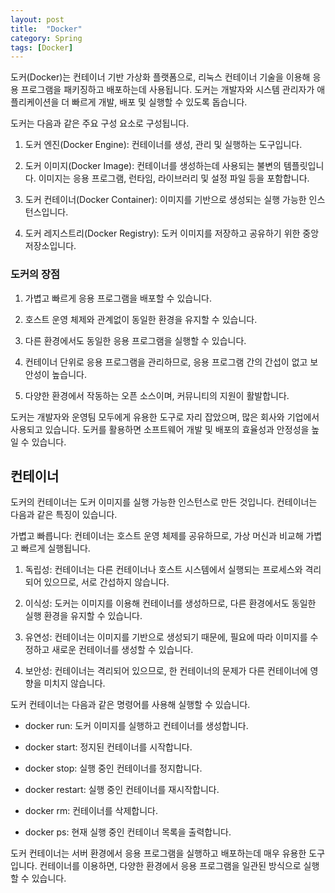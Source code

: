 ```yaml
---
layout: post
title:  "Docker"
category: Spring
tags: [Docker]
---
```

도커(Docker)는 컨테이너 기반 가상화 플랫폼으로, 리눅스 컨테이너 기술을 이용해 응용 프로그램을 패키징하고 배포하는데 사용됩니다. 도커는 개발자와 시스템 관리자가 애플리케이션을 더 빠르게 개발, 배포 및 실행할 수 있도록 돕습니다.

도커는 다음과 같은 주요 구성 요소로 구성됩니다.

1. 도커 엔진(Docker Engine): 컨테이너를 생성, 관리 및 실행하는 도구입니다.

2. 도커 이미지(Docker Image): 컨테이너를 생성하는데 사용되는 불변의 템플릿입니다. 이미지는 응용 프로그램, 런타임, 라이브러리 및 설정 파일 등을 포함합니다.

3. 도커 컨테이너(Docker Container): 이미지를 기반으로 생성되는 실행 가능한 인스턴스입니다.

4. 도커 레지스트리(Docker Registry): 도커 이미지를 저장하고 공유하기 위한 중앙 저장소입니다.

### 도커의 장점

1. 가볍고 빠르게 응용 프로그램을 배포할 수 있습니다.

2. 호스트 운영 체제와 관계없이 동일한 환경을 유지할 수 있습니다.

3. 다른 환경에서도 동일한 응용 프로그램을 실행할 수 있습니다.

4. 컨테이너 단위로 응용 프로그램을 관리하므로, 응용 프로그램 간의 간섭이 없고 보안성이 높습니다.

5. 다양한 환경에서 작동하는 오픈 소스이며, 커뮤니티의 지원이 활발합니다.

도커는 개발자와 운영팀 모두에게 유용한 도구로 자리 잡았으며, 많은 회사와 기업에서 사용되고 있습니다. 도커를 활용하면 소프트웨어 개발 및 배포의 효율성과 안정성을 높일 수 있습니다.

## 컨테이너

도커의 컨테이너는 도커 이미지를 실행 가능한 인스턴스로 만든 것입니다. 컨테이너는 다음과 같은 특징이 있습니다.

가볍고 빠릅니다: 컨테이너는 호스트 운영 체제를 공유하므로, 가상 머신과 비교해 가볍고 빠르게 실행됩니다.

1. 독립성: 컨테이너는 다른 컨테이너나 호스트 시스템에서 실행되는 프로세스와 격리되어 있으므로, 서로 간섭하지 않습니다.

2. 이식성: 도커는 이미지를 이용해 컨테이너를 생성하므로, 다른 환경에서도 동일한 실행 환경을 유지할 수 있습니다.

3. 유연성: 컨테이너는 이미지를 기반으로 생성되기 때문에, 필요에 따라 이미지를 수정하고 새로운 컨테이너를 생성할 수 있습니다.

4. 보안성: 컨테이너는 격리되어 있으므로, 한 컨테이너의 문제가 다른 컨테이너에 영향을 미치지 않습니다.

도커 컨테이너는 다음과 같은 명령어를 사용해 실행할 수 있습니다.

- docker run: 도커 이미지를 실행하고 컨테이너를 생성합니다.

- docker start: 정지된 컨테이너를 시작합니다.

- docker stop: 실행 중인 컨테이너를 정지합니다.

- docker restart: 실행 중인 컨테이너를 재시작합니다.

- docker rm: 컨테이너를 삭제합니다.

- docker ps: 현재 실행 중인 컨테이너 목록을 출력합니다.

도커 컨테이너는 서버 환경에서 응용 프로그램을 실행하고 배포하는데 매우 유용한 도구입니다. 컨테이너를 이용하면, 다양한 환경에서 응용 프로그램을 일관된 방식으로 실행할 수 있습니다.